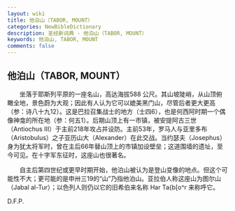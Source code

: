 ```yaml
---
layout: wiki
title: 他泊山（TABOR, MOUNT）
categories: NewBibleDictionary
description: 圣经新词典 - 他泊山（TABOR, MOUNT）
keywords: 他泊山, TABOR, MOUNT
comments: false
---
```


## 他泊山（TABOR, MOUNT）

　　坐落于耶斯列平原的一座名山，高达海拔588 公尺。其山坡陡峭，从山顶俯瞰全地，景色蔚为大观；因此有人认为它可以媲美黑门山，尽管后者更大更高（参：诗八十九12）。这是巴拉召集战士的地方（士四6），也是何西阿时期一个偶像神龛的所在地（参：何五1）。后期山顶上有一市镇，被安提阿古三世（Antiochus III）于主前218年攻占并设防。主前53年，罗马人与亚里多布（Aristobulus）之子亚历山大（Alexander）在此交战。当约瑟夫（Josephus）身为犹太将军时，曾在主后66年替山顶上的市镇加设壁垒；这道围墙的遗址，至今可见。在十字军东征时，这座山也很著名。

　　自主后第四世纪或更早时期开始，他泊山被认为是登山变像的地点。但这个可能性不大；更可能的是申卅三19的“山”乃指他泊山。亚拉伯人称这座山为图尔山（Jabal al-Tur）；以色列人则仍以它的旧希伯来名称 Har Ta{b[o^r 来称呼它。

D.F.P.








